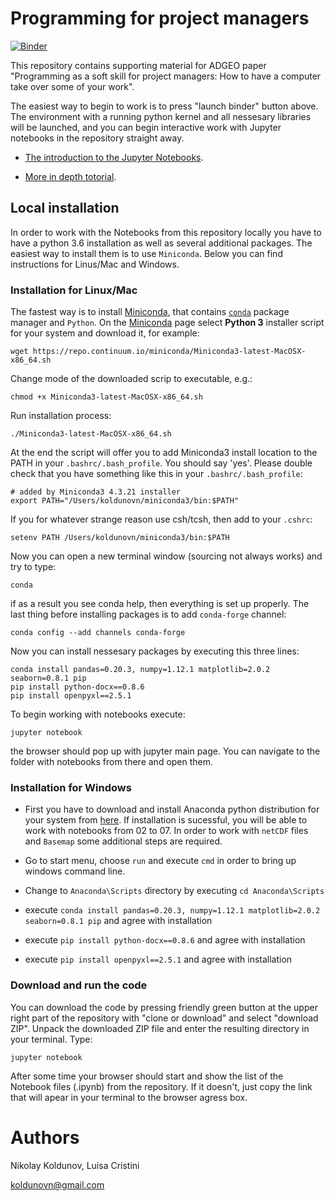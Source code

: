 # Programming for project managers
[![Binder](https://mybinder.org/badge.svg)](https://mybinder.org/v2/gh/koldunovn/Programming_for_project_managers/master)

This repository contains supporting material for ADGEO paper "Programming as a soft skill for project managers: How to have a computer take over some of your work".

The easiest way to begin to work is to press "launch binder" button above. The environment with a running python kernel and all nessesary libraries will be launched, and you can begin interactive work with Jupyter notebooks in the repository straight away.

* [The introduction to the Jupyter Notebooks](https://www.youtube.com/watch?v=HW29067qVWk).

* [More in depth totorial](https://www.youtube.com/watch?v=VQBZ2MqWBZI).

## Local installation

In order to work with the Notebooks from this repository locally you have to have a python 3.6 installation as well as several additional packages. The easiest way to install them is to use `Miniconda`. Below you can find instructions for Linus/Mac and Windows.

### Installation for Linux/Mac

The fastest way is to install [Miniconda](http://conda.pydata.org/miniconda.html), that contains [`conda`](http://conda.pydata.org/docs/intro.html) package manager and `Python`. On the [Miniconda](http://conda.pydata.org/miniconda.html) page select **Python 3** installer script for your system and download it, for example:

```
wget https://repo.continuum.io/miniconda/Miniconda3-latest-MacOSX-x86_64.sh
```

Change mode of the downloaded scrip to executable, e.g.:

```
chmod +x Miniconda3-latest-MacOSX-x86_64.sh
```

Run installation process:
```
./Miniconda3-latest-MacOSX-x86_64.sh
```
At the end the script will offer you to add Miniconda3 install location to the PATH in your `.bashrc/.bash_profile`. You should say 'yes'. Please double check that you have something like this in your `.bashrc/.bash_profile`:

```
# added by Miniconda3 4.3.21 installer
export PATH="/Users/koldunovn/miniconda3/bin:$PATH"
```
If you for whatever strange reason use csh/tcsh, then add to your `.cshrc`:

```
setenv PATH /Users/koldunovn/miniconda3/bin:$PATH
```
Now you can open a new terminal window (sourcing not always works) and try to type:

```
conda
```
if as a result you see conda help, then everything is set up properly. The last thing before installing packages is to add `conda-forge` channel:
```
conda config --add channels conda-forge 
```
Now you can install nessesary packages by executing this three lines:
```
conda install pandas=0.20.3, numpy=1.12.1 matplotlib=2.0.2 seaborn=0.8.1 pip
pip install python-docx==0.8.6
pip install openpyxl==2.5.1
```
To begin working with notebooks execute:
```
jupyter notebook
```
the browser should pop up with jupyter main page. You can navigate to the folder with notebooks from there and open them.

### Installation for Windows

- First you have to download and install Anaconda python distribution for your system from [here](http://continuum.io/downloads). If installation is sucessful, you will be able to work with notebooks from 02 to 07. In order to work with `netCDF` files and `Basemap` some additional steps are required.

- Go to start menu, choose `run` and execute `cmd` in order to bring up windows command line.
- Change to `Anaconda\Scripts` directory by executing `cd Anaconda\Scripts`
- execute `conda install pandas=0.20.3, numpy=1.12.1 matplotlib=2.0.2 seaborn=0.8.1 pip` and agree with installation
- execute `pip install python-docx==0.8.6` and agree with installation
- execute `pip install openpyxl==2.5.1` and agree with installation

### Download and run the code

You can download the code by pressing friendly green button at the upper right part of the repository with "clone or download" and select "download ZIP". Unpack the downloaded ZIP file and enter the resulting directory in your terminal. Type:

```
jupyter notebook
```

After some time your browser should start and show the list of the Notebook files (.ipynb) from the repository. If it doesn't, just copy the link that will apear in your terminal to the browser agress box. 

Authors
========
Nikolay Koldunov, Luisa Cristini

koldunovn@gmail.com
